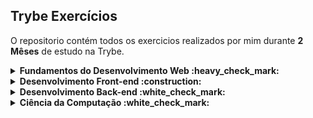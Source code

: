 ## Trybe Exercícios
O repositorio contém todos os exercicios realizados por mim durante <b>2 Mêses</b> de estudo na Trybe.

<details>
  <summary><strong>Fundamentos do Desenvolvimento Web :heavy_check_mark:</strong></summary><br />
  <details><summary>:heavy_check_mark: Bloco 1</summary>
      - Fundamentos do Desenvolvimento Web <br>
      - Unix & Bash
  </details>
  <details><summary>:heavy_check_mark: Bloco 2</summary>
      - Git & GitHub <br>
      - Internet
  </details>
  <details><summary>:heavy_check_mark: Bloco 3</summary>
      - HTML & CSS - Introdução<br>
      <strong>- Lessons Learned</strong>
  </details>
  <details><summary>:heavy_check_mark: Bloco 4</summary>
      - JavaScript - Introdução<br>
      <strong>- Playground Functions</strong>
  </details>
  <details><summary>:heavy_check_mark: Bloco 5</summary>
      - JavaScript - Dom, Seletores e Eventos <br>
      <strong>- Arte com Pixels</strong> <br>
      <strong>* Lista de Tarefas</strong> <br>
      <strong>* Meme Generator</strong> <br>
      <strong>* Adivinhe a Cor</strong> <br>
      <strong>* Carta Misteriosa</strong>
  </details>
  <details><summary>:heavy_check_mark: Bloco 6</summary>
    - HTML & CSS - Forms, Flexbox e Responsivo <br>
    <strong>- Trybewarts</strong>
  </details>
  <details><summary>:heavy_check_mark: Bloco 7</summary>
    - JavaScript - ES6 e Testes Unitários <br>
    <strong>- JavaScript Testes Unitários</strong>
  </details>
  <details><summary>:heavy_check_mark: Bloco 8</summary>
    - JavaScript ES6 - Higher Order Functions <br>
    <strong>- Zoo Functions</strong>
  </details>
</details>

<details>
  <summary><strong>Desenvolvimento Front-end :construction:</strong></summary><br />
    <details><summary>:heavy_check_mark: Bloco 9</summary>
    - JavaScript e Testes Assíncronos<br>
    <strong>- Carrinho de Compras</strong>
  </details>
  <details><summary>:heavy_check_mark: Bloco 10</summary>
    - Introdução à React<br>
    <strong>- Sistema Solar</strong>
  </details>
    <details><summary>:white_check_mark: Bloco 11</summary>
    - Componentes com Estado, Eventos e Formulários em React<br>
    <strong>- Tryunfo</strong>
  </details>
    <details><summary>:white_check_mark: Bloco 12</summary></details>
    <details><summary>:white_check_mark: Bloco 13</summary></details>
    <details><summary>:white_check_mark: Bloco 14</summary></details>
    <details><summary>:white_check_mark: Bloco 15</summary></details>
    <details><summary>:white_check_mark: Bloco 16</summary></details>
    <details><summary>:white_check_mark: Bloco 17</summary></details>
    <details><summary>:white_check_mark: Bloco 18</summary></details>
</details>

<details>
  <summary><strong>Desenvolvimento Back-end :white_check_mark:</strong></summary><br />
    <details><summary>:white_check_mark: Bloco 19</summary></details>
    <details><summary>:white_check_mark: Bloco 20</summary></details>
    <details><summary>:white_check_mark: Bloco 21</summary></details>
    <details><summary>:white_check_mark: Bloco 22</summary></details>
    <details><summary>:white_check_mark: Bloco 23</summary></details>
    <details><summary>:white_check_mark: Bloco 24</summary></details>
    <details><summary>:white_check_mark: Bloco 25</summary></details>
    <details><summary>:white_check_mark: Bloco 26</summary></details>
    <details><summary>:white_check_mark: Bloco 27</summary></details>
    <details><summary>:white_check_mark: Bloco 28</summary></details>
    <details><summary>:white_check_mark: Bloco 29</summary></details>
    <details><summary>:white_check_mark: Bloco 30</summary></details>
    <details><summary>:white_check_mark: Bloco 31</summary></details>
    <details><summary>:white_check_mark: Bloco 32</summary></details>

</details>

<details>
  <summary><strong>Ciência da Computação :white_check_mark:</strong></summary><br />
    <details><summary>:white_check_mark: Bloco 33</summary></details>
    <details><summary>:white_check_mark: Bloco 34</summary></details>
    <details><summary>:white_check_mark: Bloco 35</summary></details>
    <details><summary>:white_check_mark: Bloco 36</summary></details>
    <details><summary>:white_check_mark: Bloco 37</summary></details>
    <details><summary>:white_check_mark: Bloco 38</summary></details>
</details>


